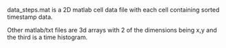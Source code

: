data_steps.mat is a 2D matlab cell data file with each cell containing sorted timestamp data.

Other matlab/txt files are 3d arrays with 2 of the dimensions being x,y and the third is a time histogram.

